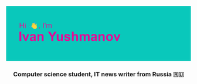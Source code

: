 <img src="header.png">

<!-- <h1 align="center">Hi there, I'm Ivan  -->
<!-- <img src="https://github.com/blackcater/blackcater/raw/main/images/Hi.gif" height="32"/></h1> -->
<h3 align="center">Computer science student, IT news writer from Russia 🇷🇺</h3>

<!---
Destraktor/Destraktor is a ✨ special ✨ repository because its `README.md` (this file) appears on your GitHub profile.
You can click the Preview link to take a look at your changes.
--->
